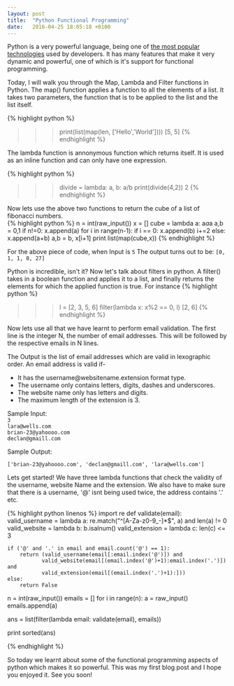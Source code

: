 ```yaml
---
layout: post
title:  "Python Functional Programming"
date:   2016-04-25 18:05:18 +0100
---
```


Python is a very powerful language, being one of <a href="http://stackoverflow.com/research/developer-survey-2016#technology">the most popular technologies</a> used by developers. It has many features that make it very dynamic and powerful, one of which is it's support for functional programming. 

Today, I will walk you through the Map, Lambda and Filter functions in Python. The map() function applies a function to all the elements of a list. It takes two parameters, the function that is to be applied to the list and the list itself.

{% highlight python %}
>>> print(list(map(len, ['Hello','World'])))
[5, 5]
{% endhighlight %}

The lambda function is annonymous function which returns itself. It is used as an inline function and can only have one expression.

{% highlight python %}
>>> divide = lambda: a, b: a/b
>>> print(divide(4,2))
2
{% endhighlight %}

Now lets use the above two functions to return the cube of a list of fibonacci numbers.  
{% highlight python %}
n = int(raw_input())
x = []
cube = lambda a: a*a*a
a,b = 0,1
if n!=0:
    x.append(a)
for i in range(n-1):
    if i == 0:
        x.append(b)
        i+=2
    else:
        x.append(a+b)
        a,b = b, x[i+1]
print list(map(cube,x))
{% endhighlight %}

For the above piece of code, when 
Input is
```5```
The output turns out to be:
```[0, 1, 1, 8, 27]```

Python is incredible, isn't it? Now let's talk about filters in python. A filter() takes in a boolean function and applies it to a list, and finally returns the elements for which the applied function is true. For instance
{% highlight python %}
>>> l = [2, 3, 5, 6]
>>> filter(lambda x: x%2 == 0, l)
[2, 6]
{% endhighlight %}

Now lets use all that we have learnt to perform email validation. The first line is the integer N, the number of email addresses. This will be followed by the respective emails in N lines.

The Output is the list of email addresses which are valid in lexographic order. An email address is valid if-
<ul> 
<li> It has the username@websitename.extension format type. </li>
<li> The username only contains letters, digits, dashes and underscores. </li>
<li> The website name only has letters and digits. </li>
<li>The maximum length of the extension is 3.</li> 
</ul>

Sample Input:<br>
```3``` <br>
```lara@wells.com```<br>
```brian-23@yahoooo.com```<br>
```declan@gmaill.com```<br>

Sample Output:

```
['brian-23@yahoooo.com', 'declan@gmaill.com', 'lara@wells.com']
```
Lets get started! We have three lambda functions that check the validity of the username, website Name and the extension. We also have to make sure that there is a username, '@' isnt being used twice, the address contains '.' etc.

{% highlight python linenos %}
import re
def validate(email):
    valid_username = lambda a: re.match("^[A-Za-z0-9_-]*$", a) and len(a) != 0
    valid_website = lambda b: b.isalnum()
    valid_extension = lambda c: len(c) <= 3
    
    if ('@' and '.' in email and email.count('@') == 1):
        return (valid_username(email[:email.index('@')]) and 
               valid_website(email[(email.index('@')+1):email.index('.')]) and
               valid_extension(email[(email.index('.')+1):]))
    else:
        return False

n = int(raw_input())
emails = []
for i in range(n):
    a = raw_input()
    emails.append(a)

ans = list(filter(lambda email: validate(email), emails))

print sorted(ans)

{% endhighlight %}

So today we learnt about some of the functional programming aspects of python which makes it so powerful. This was my first blog post and I hope you enjoyed it. See you soon!